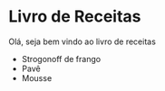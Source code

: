 # Livro de Receitas

Olá, seja bem vindo ao livro de receitas

- Strogonoff de frango
- Pavê
- Mousse
